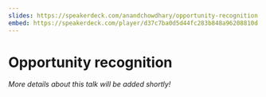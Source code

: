 ```yaml
---
slides: https://speakerdeck.com/anandchowdhary/opportunity-recognition
embed: https://speakerdeck.com/player/d37c7ba0d5d44fc283b848a96208810d
---
```


# Opportunity recognition

_More details about this talk will be added shortly!_
